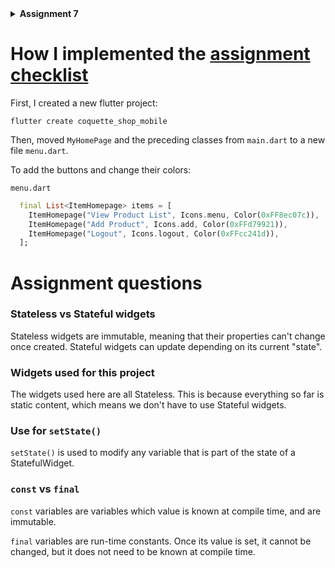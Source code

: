 <details>
<Summary><b>Assignment 7</b><Summary>

# How I implemented the [assignment checklist](https://pbp-fasilkom-ui.github.io/ganjil-2025/en/assignments/individual/assignment-7)

First, I created a new flutter project:
```
flutter create coquette_shop_mobile
```

Then, moved `MyHomePage` and the preceding classes from `main.dart` to a new file `menu.dart`.

To add the buttons and change their colors:

`menu.dart`
```dart
  final List<ItemHomepage> items = [
    ItemHomepage("View Product List", Icons.menu, Color(0xFF8ec07c)),
    ItemHomepage("Add Product", Icons.add, Color(0xFFd79921)),
    ItemHomepage("Logout", Icons.logout, Color(0xFFcc241d)),
  ];
```

# Assignment questions

### Stateless vs Stateful widgets 
Stateless widgets are immutable, meaning that their properties can't change once created. Stateful widgets can update depending on its current "state". 

### Widgets used for this project
The widgets used here are all Stateless. This is because everything so far is static content, which means we don't have to use Stateful widgets.

### Use for `setState()`

`setState()` is used to modify any variable that is part of the state of a StatefulWidget. 

### `const` vs `final`

`const` variables are variables which value is known at compile time, and are immutable. 

`final` variables are run-time constants. Once its value is set, it cannot be changed, but it does not need to be known at compile time. 

</details>